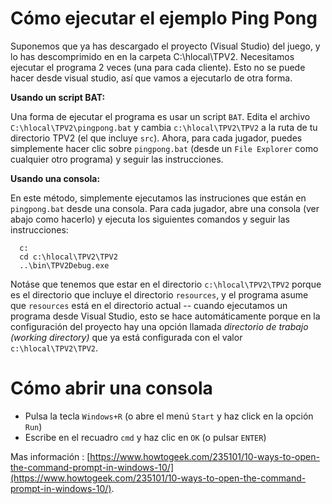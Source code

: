 
# Cómo ejecutar el ejemplo Ping Pong

Suponemos que ya has descargado el proyecto (Visual Studio) del juego, y lo has descomprimido en  en la carpeta C:\hlocal\TPV2.  Necesitamos ejecutar el programa 2 veces (una para cada cliente). Esto no se puede hacer  desde visual studio, así que vamos a ejecutarlo de otra forma.


**Usando un script BAT:**

Una forma de ejecutar el programa es usar un script ``BAT``. Edita el archivo ``C:\hlocal\TPV2\pingpong.bat`` y cambia ``c:\hlocal\TPV2\TPV2`` a la ruta de tu directorio TPV2 (el que incluye ``src``). Ahora, para cada jugador, puedes simplemente hacer clic sobre ``pingpong.bat`` (desde un ``File Explorer`` como cualquier otro programa) y seguir las instrucciones.


**Usando una consola:**

En este método, simplemente ejecutamos las instruciones que están en ``pingpong.bat`` desde una consola. Para cada jugador, abre una consola (ver abajo como hacerlo) y ejecuta los siguientes comandos y seguir las instrucciones:

```
  c:
  cd c:\hlocal\TPV2\TPV2
  ..\bin\TPV2Debug.exe 
```

Notáse que tenemos que estar en el directorio ``c:\hlocal\TPV2\TPV2`` porque es el directorio que incluye el directorio ``resources``, y el programa asume que ``resources`` está en el directorio actual -- cuando ejecutamos un programa desde Visual Studio, esto se hace automáticamente porque en la configuración del proyecto hay una opción llamada *directorio de trabajo (working directory)* que ya está configurada con el valor ``c:\hlocal\TPV2\TPV2``.


# Cómo abrir una consola

- Pulsa la tecla ``Windows+R`` (o abre el menú ``Start`` y haz click en la opción ``Run``)
- Escribe en el recuadro ``cmd`` y haz clic en ``OK`` (o pulsar ``ENTER``)  


Mas información : [https://www.howtogeek.com/235101/10-ways-to-open-the-command-prompt-in-windows-10/](https://www.howtogeek.com/235101/10-ways-to-open-the-command-prompt-in-windows-10/).

